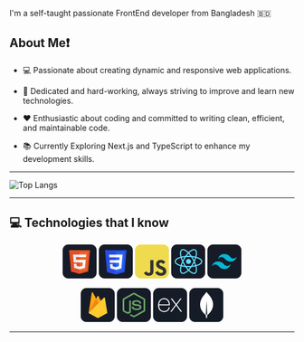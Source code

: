 I'm a self-taught passionate FrontEnd developer from Bangladesh 🇧🇩

<h2>About Me❗</h2>

- 💻 Passionate about creating dynamic and responsive web applications.

- 💪 Dedicated and hard-working, always striving to improve and learn new technologies.

- ❤️ Enthusiastic about coding and committed to writing clean, efficient, and maintainable code.

- 📚 Currently Exploring Next.js and TypeScript to enhance my development skills.

  
____________________________________________________________________________________________________

![Top Langs](https://github-readme-stats.vercel.app/api/top-langs/?username=YeasinWebDev&layout=compact)

_______________________________________________________________________________________________________

<h2>💻 Technologies that I know </h2>

<p align="center">
  <img src="https://github.com/YeasinWebDev/YeasinWebDev/blob/main/image/HTML.png" />
  <img src="https://github.com/YeasinWebDev/YeasinWebDev/blob/main/image/css.png" />
  <img src="https://github.com/YeasinWebDev/YeasinWebDev/blob/main/image/JavaScript.png" />
  <img src="https://github.com/YeasinWebDev/YeasinWebDev/blob/main/image/react.png" />
  <img src="https://github.com/YeasinWebDev/YeasinWebDev/blob/main/image/tailwind.png" />
</p>
<p align="center">
  <img src="https://github.com/YeasinWebDev/YeasinWebDev/blob/main/image/firebase.png" />
  <img src="https://github.com/YeasinWebDev/YeasinWebDev/blob/main/image/node.png" />
  <img src="https://github.com/YeasinWebDev/YeasinWebDev/blob/main/image/express.png" />
  <img src="https://github.com/YeasinWebDev/YeasinWebDev/blob/main/image/mongo.png" />
</p>

_______________________________________________________________________________________________________
